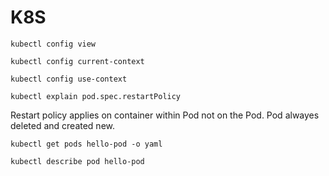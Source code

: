 # K8S

`kubectl config view`

`kubectl config current-context`

`kubectl config use-context`

`kubectl explain pod.spec.restartPolicy`

Restart policy applies on container within Pod not on the Pod. Pod alwayes deleted and created new.

`kubectl get pods hello-pod -o yaml`

`kubectl describe pod hello-pod`
